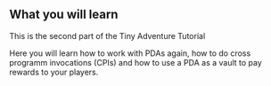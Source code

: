 ## What you will learn

This is the second part of the Tiny Adventure Tutorial 

Here you will learn how to work with PDAs again, how to do cross programm invocations (CPIs) 
and how to use a PDA as a vault to pay rewards to your players. 
